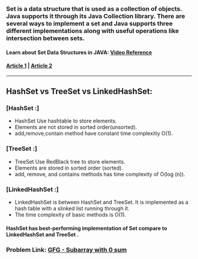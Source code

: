 ### Set is a data structure that is used as a collection of objects. Java supports it through its Java Collection library. There are several ways to implement a set and Java supports three different implementations along with useful operations like intersection between sets.


#### Learn about Set Data Structures in JAVA: [Video Reference](https://youtu.be/rS4VWfPUArY)
#### [Article 1](https://www.geeksforgeeks.org/set-in-java/) | [Article 2](https://iq.opengenus.org/set-in-java/)

<hr>

## HashSet vs TreeSet vs LinkedHashSet:
### [HashSet :]
- HashSet Use hashtable to store elements.
- Elements are not stored in sorted order(unsorted).
- add,remove,contain method have constant time complexitiy O(1).

### [TreeSet :]
- TreeSet Use RedBlack tree to store elements.
- Elements are stored in sorted order (sorted).
- add, remove, and contains methods has time complexity of O(log (n)).

### [LinkedHashSet :]
- LinkedHashSet is between HashSet and TreeSet. It is implemented as a hash table with a slinked list running through it.
- The time complexity of basic methods is O(1).

#### HashSet has best-performing implementation of Set compare to LinkedHashSet and TreeSet .

### Problem Link: [GFG - Subarray with 0 sum](https://practice.geeksforgeeks.org/problems/subarray-with-0-sum-1587115621/1#)
